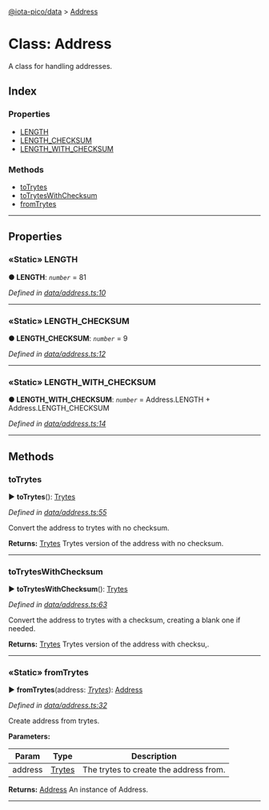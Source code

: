 [@iota-pico/data](../README.md) > [Address](../classes/address.md)



# Class: Address


A class for handling addresses.

## Index

### Properties

* [LENGTH](address.md#length)
* [LENGTH_CHECKSUM](address.md#length_checksum)
* [LENGTH_WITH_CHECKSUM](address.md#length_with_checksum)


### Methods

* [toTrytes](address.md#totrytes)
* [toTrytesWithChecksum](address.md#totryteswithchecksum)
* [fromTrytes](address.md#fromtrytes)



---
## Properties
<a id="length"></a>

### «Static» LENGTH

**●  LENGTH**:  *`number`*  = 81

*Defined in [data/address.ts:10](https://github.com/iotaeco/iota-pico-data/blob/6f61d65/src/data/address.ts#L10)*





___

<a id="length_checksum"></a>

### «Static» LENGTH_CHECKSUM

**●  LENGTH_CHECKSUM**:  *`number`*  = 9

*Defined in [data/address.ts:12](https://github.com/iotaeco/iota-pico-data/blob/6f61d65/src/data/address.ts#L12)*





___

<a id="length_with_checksum"></a>

### «Static» LENGTH_WITH_CHECKSUM

**●  LENGTH_WITH_CHECKSUM**:  *`number`*  =  Address.LENGTH + Address.LENGTH_CHECKSUM

*Defined in [data/address.ts:14](https://github.com/iotaeco/iota-pico-data/blob/6f61d65/src/data/address.ts#L14)*





___


## Methods
<a id="totrytes"></a>

###  toTrytes

► **toTrytes**(): [Trytes](trytes.md)



*Defined in [data/address.ts:55](https://github.com/iotaeco/iota-pico-data/blob/6f61d65/src/data/address.ts#L55)*



Convert the address to trytes with no checksum.




**Returns:** [Trytes](trytes.md)
Trytes version of the address with no checksum.






___

<a id="totryteswithchecksum"></a>

###  toTrytesWithChecksum

► **toTrytesWithChecksum**(): [Trytes](trytes.md)



*Defined in [data/address.ts:63](https://github.com/iotaeco/iota-pico-data/blob/6f61d65/src/data/address.ts#L63)*



Convert the address to trytes with a checksum, creating a blank one if needed.




**Returns:** [Trytes](trytes.md)
Trytes version of the address with checksu,.






___

<a id="fromtrytes"></a>

### «Static» fromTrytes

► **fromTrytes**(address: *[Trytes](trytes.md)*): [Address](address.md)



*Defined in [data/address.ts:32](https://github.com/iotaeco/iota-pico-data/blob/6f61d65/src/data/address.ts#L32)*



Create address from trytes.


**Parameters:**

| Param | Type | Description |
| ------ | ------ | ------ |
| address | [Trytes](trytes.md)   |  The trytes to create the address from. |





**Returns:** [Address](address.md)
An instance of Address.






___


